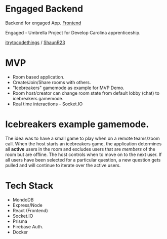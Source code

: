 # Engaged Backend
Backend for engaged App. 
[Frontend](https://github.com/engaged-app-up/frontend)

Engaged - Umbrella Project for Develop Carolina apprenticeship.

[itrytocodethings](https://github.com/itrytocodethings) / [
ShaunR23](https://github.com/ShaunR23)

# MVP
 - Room based application.
 - Create/Join/Share rooms with others.
 - "Icebreakers" gamemode as example for MVP Demo.
 - Room host/creator can change room state from default lobby (chat) to icebreakers gamemode.
 - Real time interactions - Socket.IO

 # Icebreakers example gamemode.
 The idea was to have a small game to play when on a remote teams/zoom call. When the host starts an icebreakers game, the application determines all **active** users in the room and excludes users that are *members* of the room but are offline. The host controls when to move on to the next user. If all users have been selected for a particular question, a new question gets pulled and will continue to iterate over the active users. 

 # Tech Stack
 - MondoDB
 - Express/Node 
 - React (Frontend)
 - Socket.IO
 - Prisma
 - Firebase Auth.
 - Docker 
